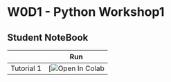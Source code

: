 # W0D1 - Python Workshop1

## Student NoteBook

|   | Run |
| - | --- |
| Tutorial 1 | [![Open In Colab](https://colab.research.google.com/drive/1f3v5fniFMuzcBsyGblywOT761FJ3MDqu?usp=sharing) |
